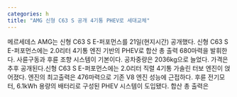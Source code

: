 ```yaml
---
categories: h
title: "AMG 신형 C63 S 공개 4기통 PHEV로 세대교체"
---
```

메르세데스 AMG는 신형 C63 S E-퍼포먼스를 21일(현지시간) 공개했다. 신형 C63 S E-퍼포먼스에는 2.0리터 4기통 엔진 기반의 PHEV로 합산 총 출력 680마력을 발휘한다. 사륜구동과 후륜 조향 시스템이 기본이다. 공차중량은 2036kg으로 늘었다. 가격은 추후 공개된다.신형 C63 S E-퍼포먼스에는 2.0리터 직렬 4기통 가솔린 터보 엔진이 얹어졌다. 엔진의 최고출력은 476마력으로 기존 V8 엔진 성능에 근접하다. 후륜 전기모터, 6.1kWh 용량의 배터리로 구성된 PHEV 시스템이 도입됐다. 합산 총 출력은